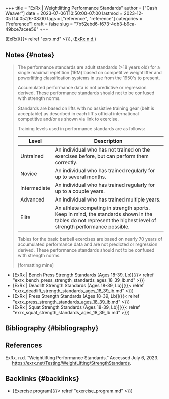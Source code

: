+++
title = "ExRx | Weightlifting Performance Standards"
author = ["Cash Weaver"]
date = 2023-07-06T10:50:00-07:00
lastmod = 2023-12-05T14:05:26-08:00
tags = ["reference", "reference"]
categories = ["reference"]
draft = false
slug = "7b52ebd6-f673-4db3-b9ca-49bce7acee56"
+++

[ExRx]({{< relref "exrx.md" >}}), (<a href="#citeproc_bib_item_1">ExRx n.d.</a>)


## Notes {#notes}

> The performance standards are adult standards (&gt;18 years old) for a single maximal repetition (1RM) based on competitive weightlifter and powerlifting classification systems in use from the 1950's to present.
>
> Accumulated performance data is not predictive or regression derived. These performance standards should not to be confused with strength norms.
>
> Standards are based on lifts with no assistive training gear (belt is acceptable) as described in each lift's official international competitive and/or as shown via link to exercise.
>
> Training levels used in performance standards are as follows:
>
> | Level        | Description                                                                                                                                                   |
> |--------------|---------------------------------------------------------------------------------------------------------------------------------------------------------------|
> | Untrained    | An individual who has not trained on the exercises before, but can perform them correctly.                                                                    |
> | Novice       | An individual who has trained regularly for up to several months.                                                                                             |
> | Intermediate | An individual who has trained regularly for up to a couple years.                                                                                             |
> | Advanced     | An individual who has trained multiple years.                                                                                                                 |
> | Elite        | An athlete competing in strength sports. Keep in mind, the standards shown in the tables do not represent the highest level of strength performance possible. |
>
> Tables for the basic barbell exercises are based on nearly 70 years of accumulated performance data and are not predicted or regression derived. These performance standards should not to be confused with strength norms.
>
> [formatting mine]

-   [ExRx | Bench Press Strength Standards (Ages 18-39, Lb)]({{< relref "exrx_bench_press_strength_standards_ages_18_39_lb.md" >}})
-   [ExRx | Deadlift Strength Standards (Ages 18-39, Lb)]({{< relref "exrx_deadlift_strength_standards_ages_18_39_lb.md" >}})
-   [ExRx | Press Strength Standards (Ages 18-39, Lb)]({{< relref "exrx_press_strength_standards_ages_18_39_lb.md" >}})
-   [ExRx | Squat Strength Standards (Ages 18-39, Lb)]({{< relref "exrx_squat_strength_standards_ages_18_39_lb.md" >}})


## Bibliography {#bibliography}

## References

<style>.csl-entry{text-indent: -1.5em; margin-left: 1.5em;}</style><div class="csl-bib-body">
  <div class="csl-entry"><a id="citeproc_bib_item_1"></a>ExRx. n.d. “Weightlifting Performance Standards.” Accessed July 6, 2023. <a href="https://exrx.net/Testing/WeightLifting/StrengthStandards">https://exrx.net/Testing/WeightLifting/StrengthStandards</a>.</div>
</div>


## Backlinks {#backlinks}

-   [Exercise program]({{< relref "exercise_program.md" >}})
